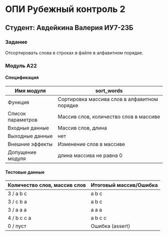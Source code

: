 # ОПИ Рубежный контроль 2

## Студент: Авдейкина Валерия ИУ7-23Б

### Задание

Отсортировать слова в строках в файле в алфавитном порядке.

### Модуль A22

#### Спецификация

| Имя модуля | sort\_words |
|----|---------|
| Функция | Сортировка массива слов в алфавитном порядке |
| Список параметров | Массив слов, количество слов в массиве |
| Входные данные        | Массив слов, длина |
| Выходные данные       | нет |
| Внешние эффекты       | Изменение слов в массиве |
| Допущение модуля      | длина массива не равна 0 |

#### Тестовые данные

| Количество слов, массив слов | Итоговый массив/Ошибка |
|---|---|
| 3 / a b c | a b c |
| 3 / c b a | a b c |
| 3 / a a a | a a a |
| 4 / b c c a | a b c c |
| 0 / пуст | Ошибка (assert) |

